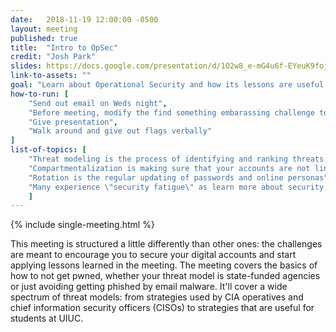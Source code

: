 ```yaml
---
date:   2018-11-19 12:00:00 -0500
layout: meeting
published: true
title:  "Intro to OpSec"
credit: "Josh Park"
slides: https://docs.google.com/presentation/d/1O2w8_e-mG4u6f-EYeuK9fojvFdYD3Z84VbR95WA5C3k/edit?usp=sharing
link-to-assets: ""
goal: "Learn about Operational Security and how its lessons are useful in your daily life"
how-to-run: [
	"Send out email on Weds night",
	"Before meeting, modify the find something embarassing challenge to link to presenters profiles",
	"Give presentation",
	"Walk around and give out flags verbally"
]
list-of-topics: [
	"Threat modeling is the process of identifying and ranking threats in order to dedicate time and effort accordingly",
	"Compartmentalization is making sure that your accounts are not linked together in order to limit the impact of a compromise of a single one",
	"Rotation is the regular updating of passwords and online personas",
	"Many experience \"security fatigue\" as learn more about security, overwhelming or depressing them from all they need to keep track of"
	]
---
```


{% include single-meeting.html  %}

This meeting is structured a little differently than other ones: the challenges are meant to encourage you to secure your digital accounts and start applying lessons learned in the meeting. The meeting covers the basics of how to not get pwned, whether your threat model is state-funded agencies or just avoiding getting phished by email malware. It'll cover a wide spectrum of threat models: from strategies used by CIA operatives and chief information security officers (CISOs) to strategies that are useful for students at UIUC.
